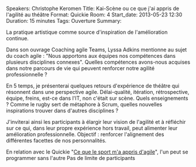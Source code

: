 Speakers: Christophe Keromen
Title: Kai-Scène ou ce que j'ai appris de l'agilité au théâtre
Format: Quickie
Room: 4
Start_date: 2013-05-23 12:30
Duration: 15 minutes
Tags: Ouverture
Summary:

La pratique artistique comme source d'inspiration de l'amélioration continue.

Dans son ouvrage Coaching agile Teams,  Lyssa Adkins mentionne au sujet du coach agile : "Nous apportons aux équipes nos compétences dans plusieurs disciplines connexes".
Quelles compétences avons-nous acquises dans notre parcours de vie qui peuvent renforcer notre agilité professionnelle ?

En 5 temps, je présenterai quelques retours d'expérience de théâtre qui résonnent dans une perspective agile. Délai-qualité, itération, rétrospective, équipe, freins, est-ce dans l'IT, non c'était sur scène.
Quels enseignements ? Comme le rugby sert de métaphore à Scrum, quelles nouvelles inspirations trouver dans d'autres disciplines ?

J'inviterai ainsi les participants à élargir leur vision de l'agilité et à réfléchir sur ce qui, dans leur propre expérience hors travail, peut alimenter leur amélioration professionnelle. Objectif : renforcer l'alignement des différentes facettes de nos personnalités.

En relation avec le Quickie "[Ce que le sport m'a appris d'agile][]", l'un peut se programmer sans l'autre
Pas de limite de participants

[Ce que le sport m'a appris d'agile]: /sessions/ce-que-le-sport-ma-appris-dagile.html
